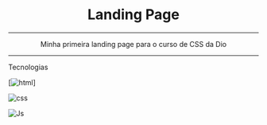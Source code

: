 <h1 align="center">Landing Page</h1>
<hr>
<p align="center">Minha primeira landing page para o curso de CSS da Dio</p>
<hr>
<p>Tecnologias</p>

[![html](https://img.shields.io/badge/HTML5-E34F26?style=for-the-badge&logo=html5&logoColor=white)]

![css](https://img.shields.io/badge/CSS3-1572B6?style=for-the-badge&logo=css3&logoColor=white)

![Js](https://img.shields.io/badge/JavaScript-F7DF1E?style=for-the-badge&logo=javascript&logoColor=black)
